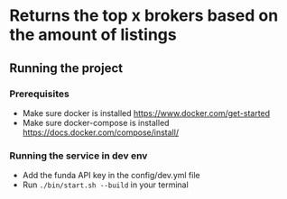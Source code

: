 # Returns the top x brokers based on the amount of listings

## Running the project

### Prerequisites
* Make sure docker is installed https://www.docker.com/get-started
* Make sure docker-compose is installed https://docs.docker.com/compose/install/

### Running the service in dev env
* Add the funda API key in the config/dev.yml file
* Run `./bin/start.sh --build` in your terminal

